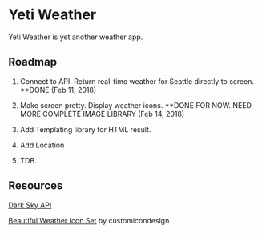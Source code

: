 # Yeti Weather

Yeti Weather is yet another weather app.

## Roadmap

1. Connect to API. Return real-time weather for Seattle directly to screen. **DONE (Feb 11, 2018)

1. Make screen pretty. Display weather icons. **DONE FOR NOW. NEED MORE COMPLETE IMAGE LIBRARY (Feb 14, 2018)

1. Add Templating library for HTML result.

1. Add Location

1. TDB.

## Resources

[Dark Sky API](https://darksky.net/dev)

[Beautiful Weather Icon Set](https://customicondesign.deviantart.com/art/Beautiful-Weather-Icon-Set-208760113) by customicondesign
